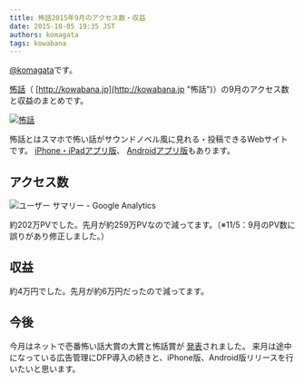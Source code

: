 ```yaml
---
title: 怖話2015年9月のアクセス数・収益
date: 2015-10-05 19:35 JST
authors: komagata
tags: kowabana
---
```

 [@komagata](http://twitter.com/komagata)です。

 [怖話](http://kowabana.jp "怖話")（ [http://kowabana.jp](http://kowabana.jp "怖話")）の9月のアクセス数と収益のまとめです。

[![怖話](http://i.gyazo.com/19e880127697f2aa72533b8e32ed6a2a.png)](http://kowabana.jp)

怖話とはスマホで怖い話がサウンドノベル風に見れる・投稿できるWebサイトです。 [iPhone・iPadアプリ版](https://itunes.apple.com/jp/app/bu-hua-zui-buno1wan5000huano/id564486792?l=ja&mt=8 "怖話iPhone・iPadアプリ版")、 [Androidアプリ版](https://play.google.com/store/apps/details?id=jp.fjord.kowabana "怖話Androidアプリ版")もあります。

## アクセス数

![ユーザー サマリー - Google Analytics](https://gyazo.com/657806f86dec799ffb8e66ad213384bb.png)

約202万PVでした。先月が約259万PVなので減ってます。（※11/5：9月のPV数に誤りがあり修正しました。）

## 収益

約4万円でした。先月が約6万円だったので減ってます。

## 今後

今月はネットで壱番怖い話大賞の大賞と怖話賞が [発表](http://kowabana.jp/articles/186)されました。 来月は途中になっている広告管理にDFP導入の続きと、iPhone版、Android版リリースを行いたいと思います。
